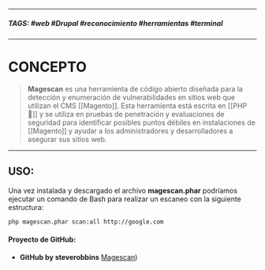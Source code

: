 ----------
##### TAGS: #web #Drupal #reconocimiento #herramientas #terminal 

------
# CONCEPTO

> **Magescan** es una herramienta de código abierto diseñada para la detección y enumeración de vulnerabilidades en sitios web que utilizan el CMS [[Magento]]. Esta herramienta está escrita en [[PHP 🐘]] y se utiliza en pruebas de penetración y evaluaciones de seguridad para identificar posibles puntos débiles en instalaciones de [[Magento]] y ayudar a los administradores y desarrolladores a asegurar sus sitios web.

------------
## USO:
Una vez instalada y descargado el archivo **magescan.phar** podríamos ejecutar un comando de Bash para realizar un escaneo con la siguiente estructura:

```BASH
php magescan.phar scan:all http://google.com
```
#### Proyecto de GitHub:
- **GitHub by steverobbins** [Magescan](https://github.com/steverobbins/magescan))